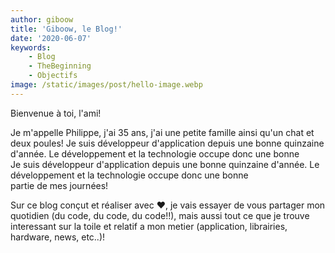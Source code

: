 ```yaml
---
author: giboow
title: 'Giboow, le Blog!' 
date: '2020-06-07' 
keywords:  
    - Blog
    - TheBeginning
    - Objectifs
image: /static/images/post/hello-image.webp
--- 
```


Bienvenue à toi, l'ami!

Je m'appelle Philippe, j'ai 35 ans, j'ai une petite famille ainsi qu'un chat et deux poules! 
Je suis développeur d'application depuis une bonne quinzaine d'année. Le développement et la technologie occupe donc une bonne  
Je suis développeur d'application depuis une bonne quinzaine d'année. Le développement et la technologie occupe donc une bonne  
partie de mes journées!

Sur ce blog conçut et réaliser avec ♥, je vais essayer de vous partager mon quotidien (du code, du code, du code!!), 
mais aussi tout ce que je trouve interessant sur la toile et relatif a mon metier (application, librairies, hardware, news, etc..)! 


